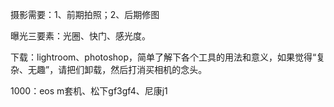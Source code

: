 摄影需要：1、前期拍照；2、后期修图

曝光三要素：光圈、快门、感光度。

下载：lightroom、photoshop，简单了解下各个工具的用法和意义，如果觉得“复杂、无趣”，请把们卸载，然后打消买相机的念头。

1000：eos m套机、松下gf3gf4、尼康j1
